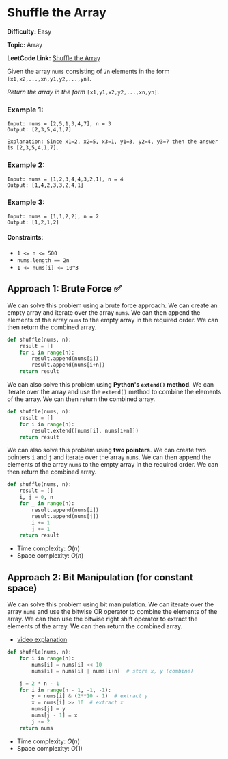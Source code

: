 # Shuffle the Array

**Difficulty:** Easy

**Topic:** Array

**LeetCode Link:** [Shuffle the Array](https://leetcode.com/problems/shuffle-the-array/)

Given the array `nums` consisting of `2n` elements in the form `[x1,x2,...,xn,y1,y2,...,yn]`.

_Return the array in the form_ `[x1,y1,x2,y2,...,xn,yn]`.

### Example 1:

```
Input: nums = [2,5,1,3,4,7], n = 3
Output: [2,3,5,4,1,7]

Explanation: Since x1=2, x2=5, x3=1, y1=3, y2=4, y3=7 then the answer is [2,3,5,4,1,7].
```

### Example 2:

```
Input: nums = [1,2,3,4,4,3,2,1], n = 4
Output: [1,4,2,3,3,2,4,1]
```

### Example 3:

```
Input: nums = [1,1,2,2], n = 2
Output: [1,2,1,2]
```

#### Constraints:

- `1 <= n <= 500`
- `nums.length == 2n`
- `1 <= nums[i] <= 10^3`

## Approach 1: Brute Force ✅

We can solve this problem using a brute force approach. We can create an empty array and iterate over the array `nums`. We can then append the elements of the array `nums` to the empty array in the required order. We can then return the combined array.

```python
def shuffle(nums, n):
    result = []
    for i in range(n):
        result.append(nums[i])
        result.append(nums[i+n])
    return result
```

We can also solve this problem using **Python's `extend()` method**. We can iterate over the array and use the `extend()` method to combine the elements of the array. We can then return the combined array.

```python
def shuffle(nums, n):
    result = []
    for i in range(n):
        result.extend([nums[i], nums[i+n]])
    return result
```

We can also solve this problem using **two pointers**. We can create two pointers `i` and `j` and iterate over the array `nums`. We can then append the elements of the array `nums` to the empty array in the required order. We can then return the combined array.

```python
def shuffle(nums, n):
    result = []
    i, j = 0, n
    for _ in range(n):
        result.append(nums[i])
        result.append(nums[j])
        i += 1
        j += 1
    return result
```

- Time complexity: $O(n)$
- Space complexity: $O(n)$

## Approach 2: Bit Manipulation (for constant space)

We can solve this problem using bit manipulation. We can iterate over the array `nums` and use the bitwise OR operator to combine the elements of the array. We can then use the bitwise right shift operator to extract the elements of the array. We can then return the combined array.

- [video explanation](https://www.youtube.com/watch?v=IvIKD_EU8BY)

```python
def shuffle(nums, n):
    for i in range(n):
        nums[i] = nums[i] << 10
        nums[i] = nums[i] | nums[i+n]  # store x, y (combine)

    j = 2 * n - 1
    for i in range(n - 1, -1, -1):
        y = nums[i] & (2**10 - 1)  # extract y
        x = nums[i] >> 10  # extract x
        nums[j] = y
        nums[j - 1] = x
        j -= 2
    return nums
```

- Time complexity: $O(n)$
- Space complexity: $O(1)$
